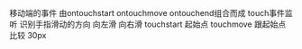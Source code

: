 移动端的事件 由ontouchstart ontouchmove ontouchend组合而成
touch事件监听 识别手指滑动的方向 向左滑 向右滑
touchstart 起始点
touchmove 跟起始点比较
30px